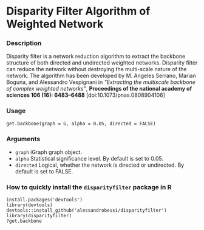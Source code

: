 # Disparity Filter Algorithm of Weighted Network

### Description
Disparity filter is a network reduction algorithm to extract the backbone structure of both directed and undirected weighted networks. Disparity filter can reduce the network without destroying the multi-scale nature of the network. The algorithm has been developed by M. Angeles Serrano, Marian Boguna, and Alessandro Vespignani in *"Extracting the multiscale backbone of complex weighted networks"*, **Proceedings of the national academy of sciences 106 (16): 6483–6488** [doi:10.1073/pnas.0808904106]


### Usage
```
get.backbone(graph = G, alpha = 0.05, directed = FALSE)
```

### Arguments
* `graph`	iGraph graph object.
* `alpha`	Statistical significance level. By default is set to 0.05.
* `directed`	Logical, whether the network is directed or undirected. By default is set to FALSE.

### How to quickly install the `disparityfilter` package in R
```
install.packages('devtools')
library(devtools)
devtools::install_github('alessandrobessi/disparityfilter')
library(disparityfilter)
?get.backbone
```
